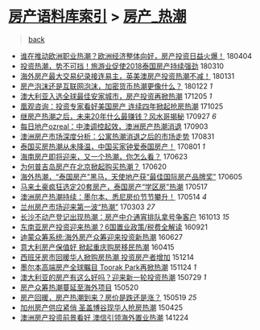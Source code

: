 [房产语料库索引](../../README.md)  > [房产_热潮](房产_热潮.md)
====
> [back](../README.md)

- [谁在推动欧洲职业热潮？欧洲经济整体向好，房产投资日益火爆！](http://jkwz.applinzi.com/ittc/7088085537074447377.html#%E8%B0%81%E5%9C%A8%E6%8E%A8%E5%8A%A8%E6%AC%A7%E6%B4%B2%E8%81%8C%E4%B8%9A%E7%83%AD%E6%BD%AE%EF%BC%9F%E6%AC%A7%E6%B4%B2%E7%BB%8F%E6%B5%8E%E6%95%B4%E4%BD%93%E5%90%91%E5%A5%BD%EF%BC%8C%E6%88%BF%E4%BA%A7%E6%8A%95%E8%B5%84%E6%97%A5%E7%9B%8A%E7%81%AB%E7%88%86%EF%BC%81) 180404  
- [投资热潮，势不可挡！旅游业促使2018泰国房产持续强劲](http://jkwz.applinzi.com/ittc/7078853794509358087.html#%E6%8A%95%E8%B5%84%E7%83%AD%E6%BD%AE%EF%BC%8C%E5%8A%BF%E4%B8%8D%E5%8F%AF%E6%8C%A1%EF%BC%81%E6%97%85%E6%B8%B8%E4%B8%9A%E4%BF%83%E4%BD%BF2018%E6%B3%B0%E5%9B%BD%E6%88%BF%E4%BA%A7%E6%8C%81%E7%BB%AD%E5%BC%BA%E5%8A%B2) 180310  
- [海外房产最大交易纪录接连易主，英美澳房产投资热潮不减！](http://jkwz.applinzi.com/ittc/7064694421906260999.html#%E6%B5%B7%E5%A4%96%E6%88%BF%E4%BA%A7%E6%9C%80%E5%A4%A7%E4%BA%A4%E6%98%93%E7%BA%AA%E5%BD%95%E6%8E%A5%E8%BF%9E%E6%98%93%E4%B8%BB%EF%BC%8C%E8%8B%B1%E7%BE%8E%E6%BE%B3%E6%88%BF%E4%BA%A7%E6%8A%95%E8%B5%84%E7%83%AD%E6%BD%AE%E4%B8%8D%E5%87%8F%EF%BC%81) 180131  
- [房产泡沫还是互联网泡沫，加密货币热潮更像什么？](http://jkwz.applinzi.com/ittc/7061418561094829067.html#%E6%88%BF%E4%BA%A7%E6%B3%A1%E6%B2%AB%E8%BF%98%E6%98%AF%E4%BA%92%E8%81%94%E7%BD%91%E6%B3%A1%E6%B2%AB%EF%BC%8C%E5%8A%A0%E5%AF%86%E8%B4%A7%E5%B8%81%E7%83%AD%E6%BD%AE%E6%9B%B4%E5%83%8F%E4%BB%80%E4%B9%88%EF%BC%9F) 180122 *1* 
- [澳大利亚入选全球最佳安家城市，房产投资再掀热潮](http://jkwz.applinzi.com/ittc/7043635550534239249.html#%E6%BE%B3%E5%A4%A7%E5%88%A9%E4%BA%9A%E5%85%A5%E9%80%89%E5%85%A8%E7%90%83%E6%9C%80%E4%BD%B3%E5%AE%89%E5%AE%B6%E5%9F%8E%E5%B8%82%EF%BC%8C%E6%88%BF%E4%BA%A7%E6%8A%95%E8%B5%84%E5%86%8D%E6%8E%80%E7%83%AD%E6%BD%AE) 171205 *1* 
- [凰观咨询：投资专家看好美国房产 连续四年掀起抢房热潮](http://jkwz.applinzi.com/ittc/7028437643631789073.html#%E5%87%B0%E8%A7%82%E5%92%A8%E8%AF%A2%EF%BC%9A%E6%8A%95%E8%B5%84%E4%B8%93%E5%AE%B6%E7%9C%8B%E5%A5%BD%E7%BE%8E%E5%9B%BD%E6%88%BF%E4%BA%A7+%E8%BF%9E%E7%BB%AD%E5%9B%9B%E5%B9%B4%E6%8E%80%E8%B5%B7%E6%8A%A2%E6%88%BF%E7%83%AD%E6%BD%AE) 171025  
- [继房产热潮之后，未来20年什么最赚钱？风水哥揭秘](http://jkwz.applinzi.com/ittc/7017760040596014097.html#%E7%BB%A7%E6%88%BF%E4%BA%A7%E7%83%AD%E6%BD%AE%E4%B9%8B%E5%90%8E%EF%BC%8C%E6%9C%AA%E6%9D%A520%E5%B9%B4%E4%BB%80%E4%B9%88%E6%9C%80%E8%B5%9A%E9%92%B1%EF%BC%9F%E9%A3%8E%E6%B0%B4%E5%93%A5%E6%8F%AD%E7%A7%98) 170927 *6* 
- [每日地产ozreal：中澳调控起效，澳洲房产热潮消退](http://jkwz.applinzi.com/ittc/7009202174977131537.html#%E6%AF%8F%E6%97%A5%E5%9C%B0%E4%BA%A7ozreal%EF%BC%9A%E4%B8%AD%E6%BE%B3%E8%B0%83%E6%8E%A7%E8%B5%B7%E6%95%88%EF%BC%8C%E6%BE%B3%E6%B4%B2%E6%88%BF%E4%BA%A7%E7%83%AD%E6%BD%AE%E6%B6%88%E9%80%80) 170903  
- [澳洲房产市场深度分析：公寓热潮消退之后的市场走势](http://jkwz.applinzi.com/ittc/7008007402753098769.html#%E6%BE%B3%E6%B4%B2%E6%88%BF%E4%BA%A7%E5%B8%82%E5%9C%BA%E6%B7%B1%E5%BA%A6%E5%88%86%E6%9E%90%EF%BC%9A%E5%85%AC%E5%AF%93%E7%83%AD%E6%BD%AE%E6%B6%88%E9%80%80%E4%B9%8B%E5%90%8E%E7%9A%84%E5%B8%82%E5%9C%BA%E8%B5%B0%E5%8A%BF) 170831  
- [泰国买房热潮从未降温，中国买家钟爱泰国房产！](http://jkwz.applinzi.com/ittc/6996791215851570192.html#%E6%B3%B0%E5%9B%BD%E4%B9%B0%E6%88%BF%E7%83%AD%E6%BD%AE%E4%BB%8E%E6%9C%AA%E9%99%8D%E6%B8%A9%EF%BC%8C%E4%B8%AD%E5%9B%BD%E4%B9%B0%E5%AE%B6%E9%92%9F%E7%88%B1%E6%B3%B0%E5%9B%BD%E6%88%BF%E4%BA%A7%EF%BC%81) 170801 *1* 
- [海南房产即将迎来，又一个热潮，你怎么看？](http://jkwz.applinzi.com/ittc/6982377940481213444.html#%E6%B5%B7%E5%8D%97%E6%88%BF%E4%BA%A7%E5%8D%B3%E5%B0%86%E8%BF%8E%E6%9D%A5%EF%BC%8C%E5%8F%88%E4%B8%80%E4%B8%AA%E7%83%AD%E6%BD%AE%EF%BC%8C%E4%BD%A0%E6%80%8E%E4%B9%88%E7%9C%8B%EF%BC%9F) 170623  
- [为何普吉岛房产在北京掀起购买热潮？](http://jkwz.applinzi.com/ittc/6981203258683950085.html#%E4%B8%BA%E4%BD%95%E6%99%AE%E5%90%89%E5%B2%9B%E6%88%BF%E4%BA%A7%E5%9C%A8%E5%8C%97%E4%BA%AC%E6%8E%80%E8%B5%B7%E8%B4%AD%E4%B9%B0%E7%83%AD%E6%BD%AE%EF%BC%9F) 170620  
- [海外热潮，“泰国房产”黑马，天使地产获“最佳国际房产品牌奖”](http://jkwz.applinzi.com/ittc/6975747420070609925.html#%E6%B5%B7%E5%A4%96%E7%83%AD%E6%BD%AE%EF%BC%8C%E2%80%9C%E6%B3%B0%E5%9B%BD%E6%88%BF%E4%BA%A7%E2%80%9D%E9%BB%91%E9%A9%AC%EF%BC%8C%E5%A4%A9%E4%BD%BF%E5%9C%B0%E4%BA%A7%E8%8E%B7%E2%80%9C%E6%9C%80%E4%BD%B3%E5%9B%BD%E9%99%85%E6%88%BF%E4%BA%A7%E5%93%81%E7%89%8C%E5%A5%96%E2%80%9D) 170605  
- [马来土豪疯狂选定20套房产，泰国房产“学区房”热潮](http://jkwz.applinzi.com/ittc/6968639926420636676.html#%E9%A9%AC%E6%9D%A5%E5%9C%9F%E8%B1%AA%E7%96%AF%E7%8B%82%E9%80%89%E5%AE%9A20%E5%A5%97%E6%88%BF%E4%BA%A7%EF%BC%8C%E6%B3%B0%E5%9B%BD%E6%88%BF%E4%BA%A7%E2%80%9C%E5%AD%A6%E5%8C%BA%E6%88%BF%E2%80%9D%E7%83%AD%E6%BD%AE) 170517  
- [澳洲房产热潮持续：墨尔本、悉尼房价节节攀升！](http://jkwz.applinzi.com/ittc/6966870773837857796.html#%E6%BE%B3%E6%B4%B2%E6%88%BF%E4%BA%A7%E7%83%AD%E6%BD%AE%E6%8C%81%E7%BB%AD%EF%BC%9A%E5%A2%A8%E5%B0%94%E6%9C%AC%E3%80%81%E6%82%89%E5%B0%BC%E6%88%BF%E4%BB%B7%E8%8A%82%E8%8A%82%E6%94%80%E5%8D%87%EF%BC%81) 170514 *4* 
- [兰州房产市场迎来第一波“热潮”](http://jkwz.applinzi.com/ittc/6940611773437838341.html#%E5%85%B0%E5%B7%9E%E6%88%BF%E4%BA%A7%E5%B8%82%E5%9C%BA%E8%BF%8E%E6%9D%A5%E7%AC%AC%E4%B8%80%E6%B3%A2%E2%80%9C%E7%83%AD%E6%BD%AE%E2%80%9D) 170303 *27* 
- [长沙不动产登记出现热潮：房产中介通宵排队拿号争客户](http://jkwz.applinzi.com/ittc/6888429402215416837.html#%E9%95%BF%E6%B2%99%E4%B8%8D%E5%8A%A8%E4%BA%A7%E7%99%BB%E8%AE%B0%E5%87%BA%E7%8E%B0%E7%83%AD%E6%BD%AE%EF%BC%9A%E6%88%BF%E4%BA%A7%E4%B8%AD%E4%BB%8B%E9%80%9A%E5%AE%B5%E6%8E%92%E9%98%9F%E6%8B%BF%E5%8F%B7%E4%BA%89%E5%AE%A2%E6%88%B7) 161013 *15* 
- [东南亚房产投资迎来热潮？6国置业政策/税费全解读](http://jkwz.applinzi.com/ittc/6880242224482223109.html#%E4%B8%9C%E5%8D%97%E4%BA%9A%E6%88%BF%E4%BA%A7%E6%8A%95%E8%B5%84%E8%BF%8E%E6%9D%A5%E7%83%AD%E6%BD%AE%EF%BC%9F6%E5%9B%BD%E7%BD%AE%E4%B8%9A%E6%94%BF%E7%AD%96%2F%E7%A8%8E%E8%B4%B9%E5%85%A8%E8%A7%A3%E8%AF%BB) 160921  
- [迪蒙众筹系统:海外房产众筹迎来投资新热潮](http://jkwz.applinzi.com/ittc/6848342872524588036.html#%E8%BF%AA%E8%92%99%E4%BC%97%E7%AD%B9%E7%B3%BB%E7%BB%9F%3A%E6%B5%B7%E5%A4%96%E6%88%BF%E4%BA%A7%E4%BC%97%E7%AD%B9%E8%BF%8E%E6%9D%A5%E6%8A%95%E8%B5%84%E6%96%B0%E7%83%AD%E6%BD%AE) 160627  
- [意大利房产保值好 掀起重庆购房移民热潮](http://jkwz.applinzi.com/ittc/6821280270023918596.html#%E6%84%8F%E5%A4%A7%E5%88%A9%E6%88%BF%E4%BA%A7%E4%BF%9D%E5%80%BC%E5%A5%BD+%E6%8E%80%E8%B5%B7%E9%87%8D%E5%BA%86%E8%B4%AD%E6%88%BF%E7%A7%BB%E6%B0%91%E7%83%AD%E6%BD%AE) 160415  
- [西班牙房市回暖华人掀购房热潮 投资房产者增加](http://jkwz.applinzi.com/ittc/6775621127883981829.html#%E8%A5%BF%E7%8F%AD%E7%89%99%E6%88%BF%E5%B8%82%E5%9B%9E%E6%9A%96%E5%8D%8E%E4%BA%BA%E6%8E%80%E8%B4%AD%E6%88%BF%E7%83%AD%E6%BD%AE+%E6%8A%95%E8%B5%84%E6%88%BF%E4%BA%A7%E8%80%85%E5%A2%9E%E5%8A%A0) 151214  
- [墨尔本高端房产全球瞩目 Toorak Park再掀热潮](http://jkwz.applinzi.com/ittc/6768197086562747397.html#%E5%A2%A8%E5%B0%94%E6%9C%AC%E9%AB%98%E7%AB%AF%E6%88%BF%E4%BA%A7%E5%85%A8%E7%90%83%E7%9E%A9%E7%9B%AE+Toorak+Park%E5%86%8D%E6%8E%80%E7%83%AD%E6%BD%AE) 151124 *1* 
- [澳大利亚的房产有这么好吗？迎来新一轮投资热潮](http://jkwz.applinzi.com/ittc/547650615385878758.html#%E6%BE%B3%E5%A4%A7%E5%88%A9%E4%BA%9A%E7%9A%84%E6%88%BF%E4%BA%A7%E6%9C%89%E8%BF%99%E4%B9%88%E5%A5%BD%E5%90%97%EF%BC%9F%E8%BF%8E%E6%9D%A5%E6%96%B0%E4%B8%80%E8%BD%AE%E6%8A%95%E8%B5%84%E7%83%AD%E6%BD%AE) 150729 *1* 
- [房产众筹热潮蔓延至海外项目](http://jkwz.applinzi.com/ittc/547650611415930587.html#%E6%88%BF%E4%BA%A7%E4%BC%97%E7%AD%B9%E7%83%AD%E6%BD%AE%E8%94%93%E5%BB%B6%E8%87%B3%E6%B5%B7%E5%A4%96%E9%A1%B9%E7%9B%AE) 150520  
- [房产回暖，房产热潮到来？房价是跌还是涨？](http://jkwz.applinzi.com/ittc/547650611414962054.html#%E6%88%BF%E4%BA%A7%E5%9B%9E%E6%9A%96%EF%BC%8C%E6%88%BF%E4%BA%A7%E7%83%AD%E6%BD%AE%E5%88%B0%E6%9D%A5%EF%BC%9F%E6%88%BF%E4%BB%B7%E6%98%AF%E8%B7%8C%E8%BF%98%E6%98%AF%E6%B6%A8%EF%BC%9F) 150519 *25* 
- [加州房产供应紧俏 圣盖博谷现华人抢房热潮](http://jkwz.applinzi.com/ittc/547650611407785211.html#%E5%8A%A0%E5%B7%9E%E6%88%BF%E4%BA%A7%E4%BE%9B%E5%BA%94%E7%B4%A7%E4%BF%8F+%E5%9C%A3%E7%9B%96%E5%8D%9A%E8%B0%B7%E7%8E%B0%E5%8D%8E%E4%BA%BA%E6%8A%A2%E6%88%BF%E7%83%AD%E6%BD%AE) 150425  
- [澳洲房产投资前景看好 澳信引领海外置业热潮](http://jkwz.applinzi.com/ittc/547650611380870375.html#%E6%BE%B3%E6%B4%B2%E6%88%BF%E4%BA%A7%E6%8A%95%E8%B5%84%E5%89%8D%E6%99%AF%E7%9C%8B%E5%A5%BD+%E6%BE%B3%E4%BF%A1%E5%BC%95%E9%A2%86%E6%B5%B7%E5%A4%96%E7%BD%AE%E4%B8%9A%E7%83%AD%E6%BD%AE) 141224  
